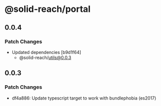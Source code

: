 # @solid-reach/portal

## 0.0.4

### Patch Changes

- Updated dependencies [b9d1f64]
  - @solid-reach/utils@0.0.3

## 0.0.3

### Patch Changes

- df4a886: Update typescript target to work with bundlephobia (es2017)
